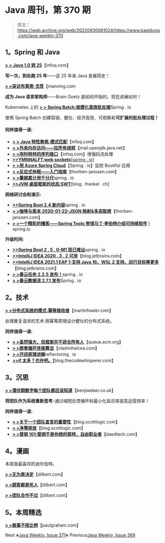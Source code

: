 # Java 周刊，第 370 期

> 原文：<https://web.archive.org/web/20220930061024/https://www.baeldung.com/java-weekly-370>

## 1。Spring 和 Java

[**> > Java 1.0 转 25**](https://web.archive.org/web/20220524023700/https://www.infoq.com/news/2021/01/java-turns-25/)【infoq.com】

**写一次，到处跑 25 年**——这 25 年来 Java 发展简史！

[**> >采访布莱恩·戈茨**](https://web.archive.org/web/20220524023700/https://freecontent.manning.com/interview-with-brian-goetz/)【manning.com

**成为 Java 语言架构师**——Brain Goetz 是如何开始的，现在进展如何！

Kubernetes 上的 [**> > Spring Batch:规模化高效批处理**](https://web.archive.org/web/20220524023700/https://spring.io/blog/2021/01/27/spring-batch-on-kubernetes-efficient-batch-processing-at-scale)Spring . io

使用 Spring Batch 创建容错、健壮、经济高效、可观察和**可扩展的批处理过程！**

#### 同样值得一读:

*   [**> > Java 特性聚焦:模式匹配**](https://web.archive.org/web/20220524023700/https://www.infoq.com/articles/java-pattern-matching/)【infoq.com】
*   [**> >外来内存访问——拉所有线程**](https://web.archive.org/web/20220524023700/https://inside.java/2021/01/25/memory-access-pulling-all-the-threads/)【mail.openjdk.java.net】
*   [**> >用科特林的序列接口**](https://web.archive.org/web/20220524023700/https://www.infoq.com/articles/enhanced-stream-kotlin-sequence)【infoq.com】增强码流处理
*   [**>>YMNNALFT:web sockets**[spring . io]](https://web.archive.org/web/20220524023700/https://spring.io/blog/2021/01/25/ymnnalft-websockets)
*   [**> >用 Azure Spring Cloud**](https://web.archive.org/web/20220524023700/https://spring.io/blog/2021/01/21/bootiful-application-monitoring-with-azure-spring-cloud)【Spring . io】监控 Bootiful 应用
*   [**> >反应式休眠——入门指南**](https://web.archive.org/web/20220524023700/https://thorben-janssen.com/hibernate-reactive-getting-started-guide/)【thorben-janssen.com】
*   [**> >量纲累计用千分尺**](https://web.archive.org/web/20220524023700/https://spring.io/blog/2021/01/20/ymnnalft-dimensional-metrics-accumulation-with-micrometer)spring . io
*   [**>>JVM 桌面框架的状态:SWT**](https://web.archive.org/web/20220524023700/https://blog.frankel.ch/state-jvm-desktop-frameworks/3/)[blog . frankel . ch]

**网络研讨会和演示:**

*   [**>>Spring Boot 2.4 新内容**](https://web.archive.org/web/20220524023700/https://spring.io/blog/2021/01/17/what-s-new-in-spring-boot-2-4)spring . io
*   [**> >咖啡与索本 2020-01-22–JSON 映射&多态联想**](https://web.archive.org/web/20220524023700/https://thorben-janssen.com/coffee-with-thorben-2020-01-22-json-mapp/)【thorben-janssen.com】
*   [**> >一个精彩的播客——Spring Tools 带领马丁·李伯特介绍可持续软件**](https://web.archive.org/web/20220524023700/https://spring.io/blog/2021/01/21/a-bootiful-podcast-spring-tools-lead-martin-lippert-on-sustainable-software) [ spring.io

**升级时间:**

*   [**>>Spring Boot 2 . 5 . 0-M1 现已推出**](https://web.archive.org/web/20220524023700/https://spring.io/blog/2021/01/21/spring-boot-2-5-0-m1-available-now)spring . io
*   [**>>IntelliJ IDEA 2020 . 3 . 2 可用**](https://web.archive.org/web/20220524023700/https://blog.jetbrains.com/idea/2021/01/intellij-idea-2020-3-2/)【blog.jetbrains.com】
*   [**>>IntelliJ IDEA 2021.1 EAP 1:支持 Java 16、WSL 2 支持、运行目标等更多**](https://web.archive.org/web/20220524023700/https://blog.jetbrains.com/idea/2021/01/intellij-idea-2021-1-eap-1/)【blog.jetbrains.com】
*   [**> >春云任务 2.2.5 发布！**](https://web.archive.org/web/20220524023700/https://spring.io/blog/2021/01/25/spring-cloud-task-2-2-5-release)spring . io
*   [**> >春云数据流 2.7.1 发布**](https://web.archive.org/web/20220524023700/https://spring.io/blog/2021/01/25/spring-cloud-data-flow-2-7-1-released)Spring . io

## 2。技术

[**> >分布式系统的模式:幂等接收者**](https://web.archive.org/web/20220524023700/https://martinfowler.com/articles/patterns-of-distributed-systems/idempotent-receiver.html)【martinfowler.com】

处理重复请求的艺术:用幂等原理设计健壮的分布式系统。

**同样值得一读:**

*   [**> >虽然强大，但框架并不适合所有人**](https://web.archive.org/web/20220524023700/https://queue.acm.org/detail.cfm?id=3447806)【queue.acm.org】
*   [**> >嵌套循环连接算法**](https://web.archive.org/web/20220524023700/https://vladmihalcea.com/nested-loop-join-algorithm/?unapproved=88177&moderation-hash=800faccd3a3d000991a743592e71c34f#comment-88177)【vladmihalcea.com】
*   [**> >开闭原理讲解**](https://web.archive.org/web/20220524023700/https://reflectoring.io/open-closed-principle-explained/)reflectoring . io
*   [**>>if 太多？也许吧。**](https://web.archive.org/web/20220524023700/https://blog.thecodewhisperer.com/permalink/too-many-ifs)【blog.thecodewhisperer.com】

## 3。沉思

[**> >潜伏期数字每个团队都应该知道**](https://web.archive.org/web/20220524023700/https://benjiweber.co.uk/blog/2021/01/23/latency-numbers-every-team-should-know/)【benjiweber.co.uk】

**将团队作为系统重新思考**–通过缩短反馈循环和最小化延迟来提高运营效率！

**同样值得一读:**

*   [**> >关于一个团队宣言的重要性**](https://web.archive.org/web/20220524023700/https://blog.scottlogic.com/2021/01/26/on-the-importance-of-a-team-manifesto.html)【blog.scottlogic.com】
*   [**> >净零排放**](https://web.archive.org/web/20220524023700/https://blog.scottlogic.com/2021/01/21/energy-panel-event.html)【blog.scottlogic.com】
*   [**> >营销 101:营销不是你想的那样，自由职业者**](https://web.archive.org/web/20220524023700/https://daedtech.com/marketing-101-marketing-isnt-what-you-think-it-is-freelancers/)【daedtech.com】

## 4。漫画

本周我最喜欢的迪尔伯特。

[**> >无为是决定**](https://web.archive.org/web/20220524023700/https://dilbert.com/strip/2021-01-27)【dilbert.com】

[**> >顾客都是死人**](https://web.archive.org/web/20220524023700/https://dilbert.com/strip/2021-01-25)【dilbert.com】

[**> >团队合作不过**](https://web.archive.org/web/20220524023700/https://dilbert.com/strip/2021-01-26)【dilbert.com】

## 5。本周精选

**[> >做事不按比例](https://web.archive.org/web/20220524023700/http://www.paulgraham.com/ds.html)**【paulgraham.com】

Next **»**[Java Weekly, Issue 371](/web/20220524023700/https://www.baeldung.com/java-weekly-371)**«** Previous[Java Weekly, Issue 369](/web/20220524023700/https://www.baeldung.com/java-weekly-369)